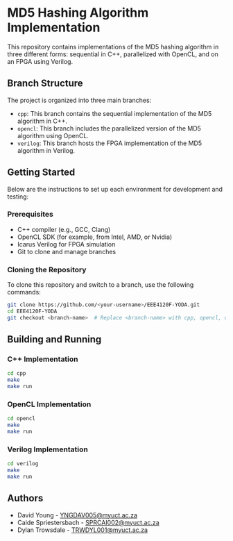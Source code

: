 # MD5 Hashing Algorithm Implementation

This repository contains implementations of the MD5 hashing algorithm in three different forms: sequential in C++, parallelized with OpenCL, and on an FPGA using Verilog.

## Branch Structure

The project is organized into three main branches:
- `cpp`: This branch contains the sequential implementation of the MD5 algorithm in C++.
- `opencl`: This branch includes the parallelized version of the MD5 algorithm using OpenCL.
- `verilog`: This branch hosts the FPGA implementation of the MD5 algorithm in Verilog.

## Getting Started

Below are the instructions to set up each environment for development and testing:

### Prerequisites

- C++ compiler (e.g., GCC, Clang)
- OpenCL SDK (for example, from Intel, AMD, or Nvidia)
- Icarus Verilog for FPGA simulation
- Git to clone and manage branches

### Cloning the Repository

To clone this repository and switch to a branch, use the following commands:

```bash
git clone https://github.com/<your-username>/EEE4120F-YODA.git
cd EEE4120F-YODA
git checkout <branch-name>  # Replace <branch-name> with cpp, opencl, or verilog
```

## Building and Running

### C++ Implementation
```bash
cd cpp
make
make run
```

### OpenCL Implementation
```bash
cd opencl
make
make run
```

### Verilog Implementation
```bash
cd verilog
make
make run
```

## Authors
- David Young - [YNGDAV005@myuct.ac.za](mailto:YNGDAV005@myuct.ac.za)
- Caide Spriestersbach - [SPRCAI002@myuct.ac.za](mailto:SPRCAI002@myuct.ac.za)
- Dylan Trowsdale - [TRWDYL001@myuct.ac.za](mailto:TRWDYL001@myuct.ac.za)
